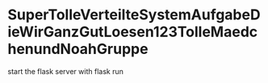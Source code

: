 # SuperTolleVerteilteSystemAufgabeDieWirGanzGutLoesen123TolleMaedchenundNoahGruppe

start the flask server with flask run 
